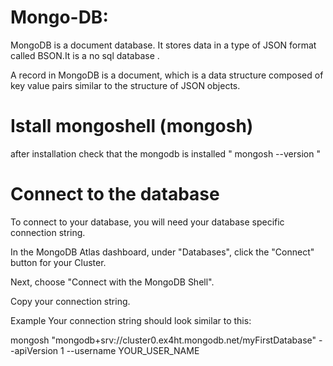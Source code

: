 
# Mongo-DB:
MongoDB is a document database. It stores data in a type of JSON format called BSON.It is a no sql database .

A record in MongoDB is a document, which is a data structure composed of key value pairs similar to the structure of JSON objects.


# Istall mongoshell (mongosh)

after installation check that the mongodb is installed 
" mongosh --version "

# Connect to the database
To connect to your database, you will need your database specific connection string.

In the MongoDB Atlas dashboard, under "Databases", click the "Connect" button for your Cluster.

Next, choose "Connect with the MongoDB Shell".

Copy your connection string.

Example
Your connection string should look similar to this:

mongosh "mongodb+srv://cluster0.ex4ht.mongodb.net/myFirstDatabase" --apiVersion 1 --username YOUR_USER_NAME
